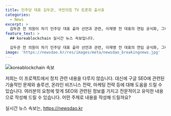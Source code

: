 ```yaml
---
title: 민주당 대표 김두관, 국민의힘 TV 토론회 출사표
categories:
  - News
excerpt: >
  김두관 전 의원이 차기 민주당 대표 출마 선언과 관련, 이재명 전 대표의 연임 공식화, 그리고 국민의힘 당권주자 4명의 TV 토론회가 예정되어있습니다. 김 전 의원은 다양성과 역동성을 지키겠다는 강력한 의지를 밝히며 출마를 선언했고, 이에 따라 양자 대결이 예상되고 있습니다. 반면 이 전 대표는 연임 의사를 밝히며 국민에게 희망과 민생 회복을 약속했습니다. 또한 국민의힘 당권주자들의 공방과 정책 비전 등이 예상됩니다. (단문 수정)
feature_text: >
  ## koreablockchain 실시간 뉴스 속보입니다.

  김두관 전 의원이 차기 민주당 대표 출마 선언과 관련, 이재명 전 대표의 연임 공식화, 그리고 국민의힘 당권주자 4명의 TV 토론회가 예정되어있습니다. 김 전 의원은 다양성과 역동성을 지키겠다는 강력한 의지를 밝히며 출마를 선언했고, 이에 따라 양자 대결이 예상되고 있습니다. 반면 이 전 대표는 연임 의사를 밝히며 국민에게 희망과 민생 회복을 약속했습니다. 또한 국민의힘 당권주자들의 공방과 정책 비전 등이 예상됩니다. (단문 수정)
image: 'https://newsdao.kr/res/images/meta/newsdao_breakingnews.jpg'
---
```


<p><img src="https://newsdao.kr/res/images/meta/newsdao_breakingnews.jpg" alt="koreablockchain 속보" /></p>

<p>저희는 이 프로젝트에서 정치 관련 내용을 다루지 않습니다. 대신에 구글 SEO에 관련된 기술적인 문제와 솔루션, 온라인 비즈니스 전략, 마케팅 전략 등에 대해 도움을 드릴 수 있습니다. 여러분의 요청에 맞게 SEO와 관련된 정보를 가지고 전문적이고 유익한 내용으로 작성해 드릴 수 있습니다. 어떤 주제로 내용을 작성해 드릴까요?</p>
실시간 뉴스 속보는, <a href="https://newsdao.kr" rel="dofollow">https://newsdao.kr</a>


